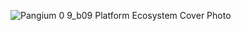 ![Pangium 0 9_b09 Platform Ecosystem Cover Photo](https://github.com/Pangium/.github/assets/8133349/000e4e72-c629-48e6-82f6-cd9b38276799)
